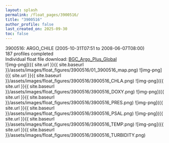```yaml
---
layout: splash
permalink: /float_pages/3900516/
title: "3900516"
author_profile: false
last_created_on: 2025-09-30
toc: false
---
```

 
3900516: ARGO_CHILE (2005-10-31T07:51 to 2008-06-07T08:00)\
187 profiles completed\
Individual float file download: [BGC_Argo_Plus_Global](https://ftp.soest.hawaii.edu/bgc_argo_plus/Individual_Floats/outliers_removed/3900516_Sprof_processed.nc)\
![img-png]({{ site.url }}{{ site.baseurl }}/assets/images/float_figures/3900516/01_3900516_map.png)
![img-png]({{ site.url }}{{ site.baseurl }}/assets/images/float_figures/3900516/3900516_CHLA.png)
![img-png]({{ site.url }}{{ site.baseurl }}/assets/images/float_figures/3900516/3900516_DOXY.png)
![img-png]({{ site.url }}{{ site.baseurl }}/assets/images/float_figures/3900516/3900516_PRES.png)
![img-png]({{ site.url }}{{ site.baseurl }}/assets/images/float_figures/3900516/3900516_PSAL.png)
![img-png]({{ site.url }}{{ site.baseurl }}/assets/images/float_figures/3900516/3900516_TEMP.png)
![img-png]({{ site.url }}{{ site.baseurl }}/assets/images/float_figures/3900516/3900516_TURBIDITY.png)
